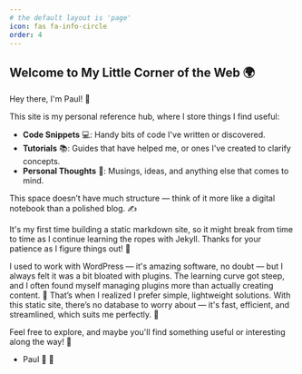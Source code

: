 ```yaml
---
# the default layout is 'page'
icon: fas fa-info-circle
order: 4
---
```

## Welcome to My Little Corner of the Web 🌍

Hey there, I'm Paul! 👋

This site is my personal reference hub, where I store things I find useful:

- **Code Snippets** 💻: Handy bits of code I've written or discovered.
- **Tutorials** 📚: Guides that have helped me, or ones I've created to clarify concepts.
- **Personal Thoughts** 💭: Musings, ideas, and anything else that comes to mind.

This space doesn’t have much structure — think of it more like a digital notebook than a polished blog. ✍️

It's my first time building a static markdown site, so it might break from time to time as I continue learning the ropes with Jekyll. Thanks for your patience as I figure things out! 🙏

I used to work with WordPress — it's amazing software, no doubt — but I always felt it was a bit bloated with plugins. The learning curve got steep, and I often found myself managing plugins more than actually creating content. 🤔 That’s when I realized I prefer simple, lightweight solutions. With this static site, there’s no database to worry about — it's fast, efficient, and streamlined, which suits me perfectly. 🚀

Feel free to explore, and maybe you'll find something useful or interesting along the way! 🌟

- Paul 👋 👋